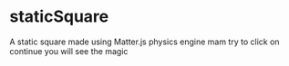 # staticSquare
A static square made using Matter.js physics engine
mam try to click on continue you will see the magic 
